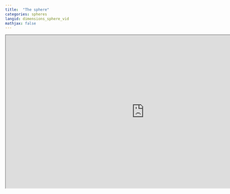 ```yaml
---
title:  "The sphere"
categories: spheres
langid: dimensions_sphere_vid
mathjax: false
---
```


<iframe width="900" height="500"
	src="https://www.youtube.com/embed/6cpTEPT5i0A?rel=0;&start=118;&end=399">
</iframe>

